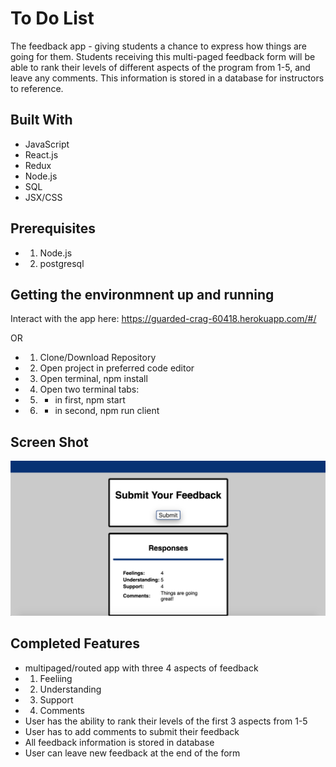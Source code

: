 # To Do List 
The feedback app - giving students a chance to express how things are going for them. Students receiving this multi-paged feedback form will be able to rank their levels of different aspects of the program from 1-5, and leave any comments. This information is stored in a database for instructors to reference. 

## Built With
- JavaScript
- React.js
- Redux 
- Node.js
- SQL 
- JSX/CSS

## Prerequisites
- 1) Node.js 
- 2) postgresql 

## Getting the environmnent up and running 

Interact with the app here: 
https://guarded-crag-60418.herokuapp.com/#/

OR 

- 1) Clone/Download Repository 
- 2) Open project in preferred code editor
- 3) Open terminal, npm install 
- 4) Open two terminal tabs:
- 5) - in first, npm start
- 6) - in second, npm run client

## Screen Shot
![screenshot](public/images/screenshot.png)

## Completed Features
- multipaged/routed app with three 4 aspects of feedback 
- 1) Feeliing
- 2) Understanding 
- 3) Support 
- 4) Comments 
- User has the ability to rank their levels of the first 3 aspects from 1-5
- User has to add comments to submit their feedback 
- All feedback information is stored in database 
- User can leave new feedback at the end of the form 